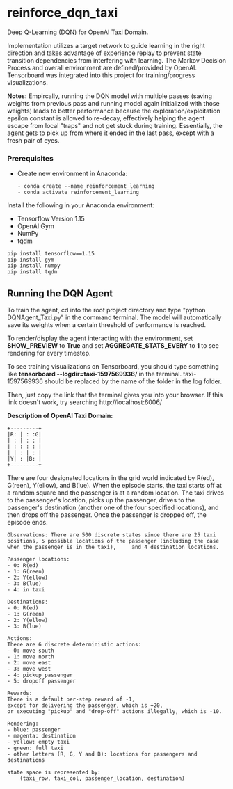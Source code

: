 # reinforce_dqn_taxi
Deep Q-Learning (DQN) for OpenAI Taxi Domain.

Implementation utilizes a target network to guide learning in the right direction and takes advantage of experience replay to prevent state transition dependencies from interfering with learning. The Markov Decision Process and overall environment are defined/provided by OpenAI. Tensorboard was integrated into this project for training/progress visualizations.

**Notes:** Empircally, running the DQN model with multiple passes (saving weights from previous pass and running model again initialized with those weights) leads to better performance because the exploration/exploitation epsilon constant is allowed to re-decay, effectively helping the agent escape from local "traps" and not get stuck during training. Essentially, the agent gets to pick up from where it ended in the last pass, except with a fresh pair of eyes.

### Prerequisites

- Create new environment in Anaconda:  
    ```
    - conda create --name reinforcement_learning
    - conda activate reinforcement_learning
    ```
Install the following in your Anaconda environment:
- Tensorflow Version 1.15
- OpenAI Gym
- NumPy
- tqdm
```
pip install tensorflow==1.15
pip install gym
pip install numpy
pip install tqdm
```

## Running the DQN Agent

To train the agent, cd into the root project directory and type "python DQNAgent_Taxi.py" in the command terminal. The model will automatically save its weights when a certain threshold of performance is reached.

To render/display the agent interacting with the environment, set **SHOW_PREVIEW** to **True** and set **AGGREGATE_STATS_EVERY** to **1** to see rendering for every timestep. 

To see training visualizations on Tensorboard, you should type something like **tensorboard --logdir=taxi-1597569936/** in the terminal. taxi-1597569936 should be replaced by the name of the folder in the log folder.

Then, just copy the link that the terminal gives you into your browser. If this link doesn't work, try searching http://localhost:6006/ 


**Description of OpenAI Taxi Domain:**

    +---------+
    |R: | : :G|
    | : | : : |
    | : : : : |
    | | : | : |
    |Y| : |B: |
    +---------+

There are four designated locations in the grid world indicated by R(ed), G(reen), Y(ellow), and B(lue). When the episode starts, the taxi starts off at a random square and the passenger is at a random location. The taxi drives to the passenger's location, picks up the passenger, drives to the passenger's destination (another one of the four specified locations), and then drops off the passenger. Once the passenger is dropped off, the episode ends.

    Observations: There are 500 discrete states since there are 25 taxi positions, 5 possible locations of the passenger (including the case when the passenger is in the taxi),     and 4 destination locations. 
    
    Passenger locations:
    - 0: R(ed)
    - 1: G(reen)
    - 2: Y(ellow)
    - 3: B(lue)
    - 4: in taxi
    
    Destinations:
    - 0: R(ed)
    - 1: G(reen)
    - 2: Y(ellow)
    - 3: B(lue)
        
    Actions:
    There are 6 discrete deterministic actions:
    - 0: move south
    - 1: move north
    - 2: move east 
    - 3: move west 
    - 4: pickup passenger
    - 5: dropoff passenger
    
    Rewards: 
    There is a default per-step reward of -1,
    except for delivering the passenger, which is +20,
    or executing "pickup" and "drop-off" actions illegally, which is -10.
    
    Rendering:
    - blue: passenger
    - magenta: destination
    - yellow: empty taxi
    - green: full taxi
    - other letters (R, G, Y and B): locations for passengers and destinations
    
    state space is represented by:
        (taxi_row, taxi_col, passenger_location, destination)

